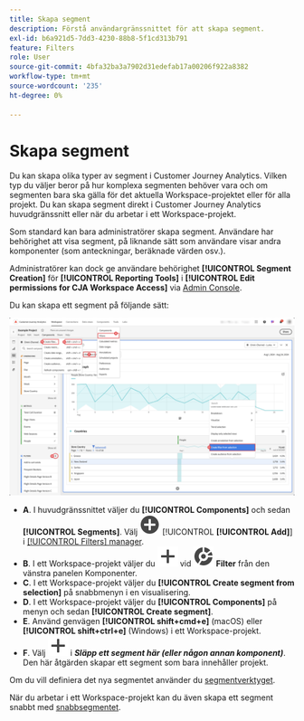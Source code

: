 ```yaml
---
title: Skapa segment
description: Förstå användargränssnittet för att skapa segment.
exl-id: b6a921d5-7dd3-4230-88b8-5f1cd313b791
feature: Filters
role: User
source-git-commit: 4bfa32ba3a7902d31edefab17a00206f922a8382
workflow-type: tm+mt
source-wordcount: '235'
ht-degree: 0%

---
```


# Skapa segment

Du kan skapa olika typer av segment i Customer Journey Analytics.  Vilken typ du väljer beror på hur komplexa segmenten behöver vara och om segmenten bara ska gälla för det aktuella Workspace-projektet eller för alla projekt. Du kan skapa segment direkt i Customer Journey Analytics huvudgränssnitt eller när du arbetar i ett Workspace-projekt.

Som standard kan bara administratörer skapa segment. Användare har behörighet att visa segment, på liknande sätt som användare visar andra komponenter (som anteckningar, beräknade värden osv.).

Administratörer kan dock ge användare behörighet **[!UICONTROL Segment Creation]** för **[!UICONTROL Reporting Tools]** i **[!UICONTROL Edit permissions for CJA Workspace Access]** via [Admin Console](/help/technotes/access-control.md#user-level-access).

Du kan skapa ett segment på följande sätt:

![Olika sätt att skapa ett segment](assets/create-filter.png)

* **A**. I huvudgränssnittet väljer du **[!UICONTROL Components]** och sedan **[!UICONTROL Segments]**. Välj ![AddCircle](/help/assets/icons/AddCircle.svg) [!UICONTROL **[!UICONTROL Add]**] i [[!UICONTROL Filters] manager](/help/components/filters/manage-filters.md).
* **B**. I ett Workspace-projekt väljer du ![Lägg till](/help/assets/icons/Add.svg) vid ![Segment](/help/assets/icons/Segmentation.svg) **Filter** från den vänstra panelen Komponenter.
* **C**. I ett Workspace-projekt väljer du **[!UICONTROL Create segment from selection]** på snabbmenyn i en visualisering.
* **D**. I ett Workspace-projekt väljer du **[!UICONTROL Components]** på menyn och sedan **[!UICONTROL Create segment]**.
* **E**. Använd genvägen **[!UICONTROL shift+cmd+e]** (macOS) eller **[!UICONTROL shift+ctrl+e]** (Windows) i ett Workspace-projekt.
* **F**. Välj ![Lägg till](/help/assets/icons/Add.svg) i ***Släpp ett segment här (eller någon annan komponent)***. Den här åtgärden skapar ett segment som bara innehåller projekt.

Om du vill definiera det nya segmentet använder du [segmentverktyget](/help/components/filters/filter-builder.md).

När du arbetar i ett Workspace-projekt kan du även skapa ett segment snabbt med [snabbsegmentet](/help/components/filters/quick-filters.md).
